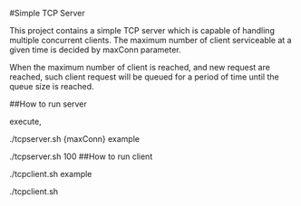 #Simple TCP Server

This project contains a simple TCP server which is capable of handling multiple concurrent clients. The maximum number of client serviceable at a given time is decided by maxConn parameter.

When the maximum number of client is reached, and new request are reached, such client request will be queued for a period of time until the queue size is reached.

##How to run server

execute,

./tcpserver.sh {maxConn}
example

./tcpserver.sh 100
##How to run client

./tcpclient.sh
example

./tcpclient.sh